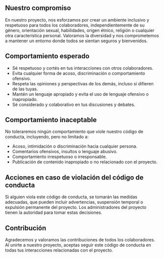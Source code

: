 ## Nuestro compromiso

En nuestro proyecto, nos esforzamos por crear un ambiente inclusivo y respetuoso para todos los colaboradores, independientemente de su género, orientación sexual, habilidades, origen étnico, religión o cualquier otra característica personal. Valoramos la diversidad y nos comprometemos a mantener un entorno donde todos se sientan seguros y bienvenidos.

## Comportamiento esperado

- Sé respetuoso y cortés en tus interacciones con otros colaboradores.
- Evita cualquier forma de acoso, discriminación o comportamiento ofensivo.
- Respeta las opiniones y perspectivas de los demás, incluso si difieren de las tuyas.
- Mantén un lenguaje apropiado y evita el uso de lenguaje ofensivo o inapropiado.
- Sé considerado y colaborativo en tus discusiones y debates.

## Comportamiento inaceptable

No toleraremos ningún comportamiento que viole nuestro código de conducta, incluyendo, pero no limitado a:

- Acoso, intimidación o discriminación hacia cualquier persona.
- Comentarios ofensivos, insultos o lenguaje abusivo.
- Comportamiento irrespetuoso o irresponsable.
- Publicación de contenido inapropiado o no relacionado con el proyecto.

## Acciones en caso de violación del código de conducta

Si alguien viola este código de conducta, se tomarán las medidas adecuadas, que pueden incluir advertencias, suspensión temporal o expulsión permanente del proyecto. Los administradores del proyecto tienen la autoridad para tomar estas decisiones.

## Contribución

Agradecemos y valoramos las contribuciones de todos los colaboradores. Al unirte a nuestro proyecto, aceptas seguir este código de conducta en todas tus interacciones relacionadas con el proyecto.
